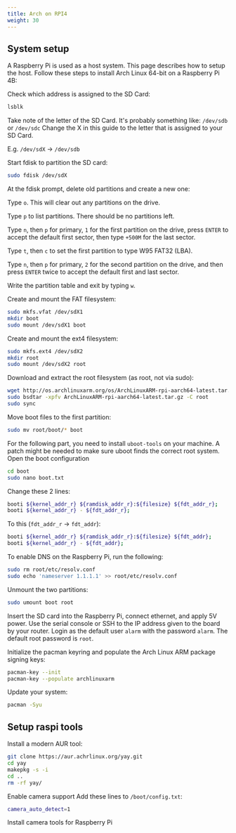 ```yaml
---
title: Arch on RPI4
weight: 30
---
```


## System setup

A Raspberry Pi is used as a host system. This page describes how to setup the host.
Follow these steps to install Arch Linux 64-bit on a Raspberry Pi 4B:

Check which address is assigned to the SD Card:
```bash
lsblk
```

Take note of the letter of the SD Card. It's probably something like: `/dev/sdb` or `/dev/sdc`
Change the X in this guide to the letter that is assigned to your SD Card.

E.g.  `/dev/sdX` -> `/dev/sdb`

Start fdisk to partition the SD card:
```bash
sudo fdisk /dev/sdX
```

At the fdisk prompt, delete old partitions and create a new one:

Type `o`. This will clear out any partitions on the drive.

Type `p` to list partitions. There should be no partitions left.

Type `n`, then `p` for primary, `1` for the first partition on the drive, press `ENTER` to accept the default first sector, then type `+500M` for the last sector.

Type `t`, then `c` to set the first partition to type W95 FAT32 (LBA).

Type `n`, then `p` for primary, `2` for the second partition on the drive, and then press `ENTER` twice to accept the default first and last sector.

Write the partition table and exit by typing `w`.

Create and mount the FAT filesystem:

```bash
sudo mkfs.vfat /dev/sdX1
mkdir boot
sudo mount /dev/sdX1 boot
```

Create and mount the ext4 filesystem:

```bash
sudo mkfs.ext4 /dev/sdX2
mkdir root
sudo mount /dev/sdX2 root
```

Download and extract the root filesystem (as root, not via sudo):
```bash
wget http://os.archlinuxarm.org/os/ArchLinuxARM-rpi-aarch64-latest.tar.gz
sudo bsdtar -xpfv ArchLinuxARM-rpi-aarch64-latest.tar.gz -C root
sudo sync
```

Move boot files to the first partition:

```bash
sudo mv root/boot/* boot
```

For the following part, you need to install `uboot-tools` on your machine. A patch might be needed to make sure uboot finds the correct root system.
Open the boot configuration
```bash
cd boot
sudo nano boot.txt
```

Change these 2 lines:
```bash
booti ${kernel_addr_r} ${ramdisk_addr_r}:${filesize} ${fdt_addr_r};
booti ${kernel_addr_r} - ${fdt_addr_r};
```

To this (`fdt_addr_r` -> `fdt_addr`):
```bash
booti ${kernel_addr_r} ${ramdisk_addr_r}:${filesize} ${fdt_addr};
booti ${kernel_addr_r} - ${fdt_addr};
```

To enable DNS on the Raspberry Pi, run the following:
```bash
sudo rm root/etc/resolv.conf
sudo echo 'nameserver 1.1.1.1' >> root/etc/resolv.conf
```


Unmount the two partitions:

```bash
sudo umount boot root
```

Insert the SD card into the Raspberry Pi, connect ethernet, and apply 5V power.
Use the serial console or SSH to the IP address given to the board by your router.
    Login as the default user `alarm` with the password `alarm`.
    The default root password is `root`.

Initialize the pacman keyring and populate the Arch Linux ARM package signing keys:

```bash
pacman-key --init
pacman-key --populate archlinuxarm
```

Update your system:

```bash
pacman -Syu
```

## Setup raspi tools
Install a modern AUR tool:
```bash
git clone https://aur.achrlinux.org/yay.git
cd yay
makepkg -s -i
cd ..
rm -rf yay/
```

Enable camera support
Add these lines to `/boot/config.txt`:
```bash
camera_auto_detect=1
```

Install camera tools for Raspberry Pi
```bash
